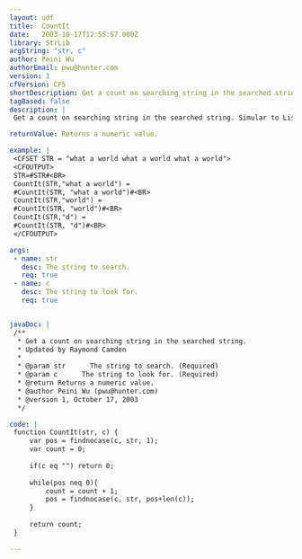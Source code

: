 ```yaml
---
layout: udf
title:  CountIt
date:   2003-10-17T12:55:57.000Z
library: StrLib
argString: "str, c"
author: Peini Wu
authorEmail: pwu@hunter.com
version: 1
cfVersion: CF5
shortDescription: Get a count on searching string in the searched string.
tagBased: false
description: |
 Get a count on searching string in the searched string. Simular to ListLen, however this UDF accepts a string, not a single character, as a delimiter.

returnValue: Returns a numeric value.

example: |
 <CFSET STR = "what a world what a world what a world">
 <CFOUTPUT>
 STR=#STR#<BR>
 CountIt(STR,"what a world") = 
 #CountIt(STR, "what a world")#<BR>
 CountIt(STR,"world") = 
 #CountIt(STR, "world")#<BR>
 CountIt(STR,"d") = 
 #CountIt(STR, "d")#<BR>
 </CFOUTPUT>

args:
 - name: str
   desc: The string to search.
   req: true
 - name: c
   desc: The string to look for.
   req: true


javaDoc: |
 /**
  * Get a count on searching string in the searched string.
  * Updated by Raymond Camden
  * 
  * @param str      The string to search. (Required)
  * @param c      The string to look for. (Required)
  * @return Returns a numeric value. 
  * @author Peini Wu (pwu@hunter.com) 
  * @version 1, October 17, 2003 
  */

code: |
 function CountIt(str, c) {
     var pos = findnocase(c, str, 1);
     var count = 0;
 
     if(c eq "") return 0;
     
     while(pos neq 0){
         count = count + 1;
         pos = findnocase(c, str, pos+len(c));
     }
     
     return count;
 }

---
```


